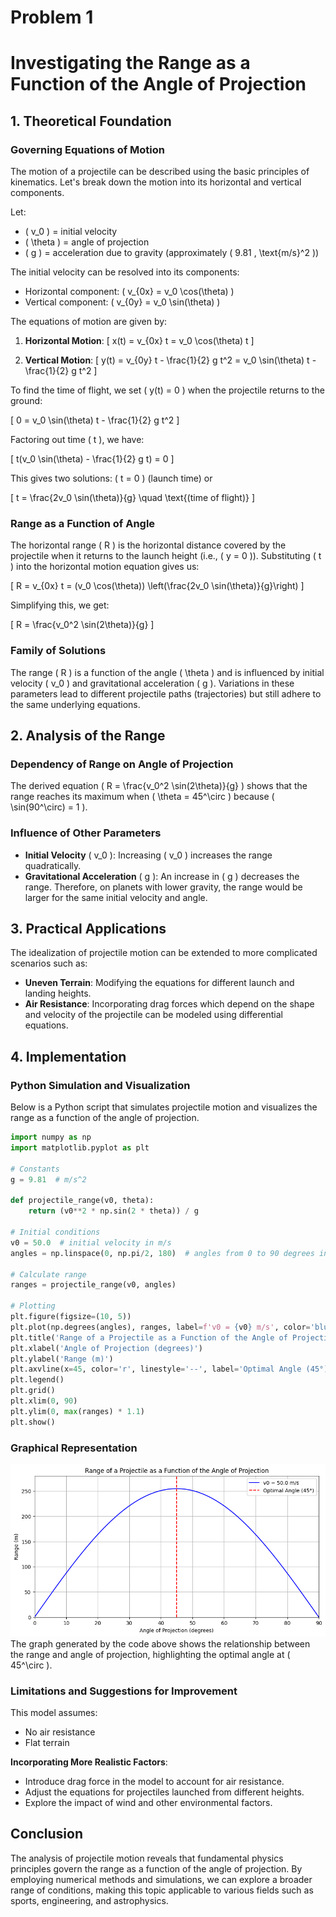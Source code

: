 # Problem 1

# Investigating the Range as a Function of the Angle of Projection

## 1. Theoretical Foundation

### Governing Equations of Motion

The motion of a projectile can be described using the basic principles of kinematics. Let's break down the motion into its horizontal and vertical components.

Let:
- \( v_0 \) = initial velocity
- \( \theta \) = angle of projection
- \( g \) = acceleration due to gravity (approximately \( 9.81 \, \text{m/s}^2 \))

The initial velocity can be resolved into its components:
- Horizontal component: \( v_{0x} = v_0 \cos(\theta) \)
- Vertical component: \( v_{0y} = v_0 \sin(\theta) \)

The equations of motion are given by:

1. **Horizontal Motion**:
   \[
   x(t) = v_{0x} t = v_0 \cos(\theta) t
   \]

2. **Vertical Motion**:
   \[
   y(t) = v_{0y} t - \frac{1}{2} g t^2 = v_0 \sin(\theta) t - \frac{1}{2} g t^2
   \]

To find the time of flight, we set \( y(t) = 0 \) when the projectile returns to the ground:

\[
0 = v_0 \sin(\theta) t - \frac{1}{2} g t^2
\]

Factoring out time \( t \), we have:

\[
t(v_0 \sin(\theta) - \frac{1}{2} g t) = 0
\]

This gives two solutions: \( t = 0 \) (launch time) or 

\[
t = \frac{2v_0 \sin(\theta)}{g} \quad \text{(time of flight)}
\]

### Range as a Function of Angle

The horizontal range \( R \) is the horizontal distance covered by the projectile when it returns to the launch height (i.e., \( y = 0 \)). Substituting \( t \) into the horizontal motion equation gives us:

\[
R = v_{0x} t = (v_0 \cos(\theta)) \left(\frac{2v_0 \sin(\theta)}{g}\right)
\]

Simplifying this, we get:

\[
R = \frac{v_0^2 \sin(2\theta)}{g}
\]

### Family of Solutions

The range \( R \) is a function of the angle \( \theta \) and is influenced by initial velocity \( v_0 \) and gravitational acceleration \( g \). Variations in these parameters lead to different projectile paths (trajectories) but still adhere to the same underlying equations.

## 2. Analysis of the Range

### Dependency of Range on Angle of Projection

The derived equation \( R = \frac{v_0^2 \sin(2\theta)}{g} \) shows that the range reaches its maximum when \( \theta = 45^\circ \) because \( \sin(90^\circ) = 1 \).

### Influence of Other Parameters

- **Initial Velocity** \( v_0 \): Increasing \( v_0 \) increases the range quadratically.
- **Gravitational Acceleration** \( g \): An increase in \( g \) decreases the range. Therefore, on planets with lower gravity, the range would be larger for the same initial velocity and angle.

## 3. Practical Applications

The idealization of projectile motion can be extended to more complicated scenarios such as:

- **Uneven Terrain**: Modifying the equations for different launch and landing heights.
- **Air Resistance**: Incorporating drag forces which depend on the shape and velocity of the projectile can be modeled using differential equations.

## 4. Implementation

### Python Simulation and Visualization

Below is a Python script that simulates projectile motion and visualizes the range as a function of the angle of projection.

```python
import numpy as np
import matplotlib.pyplot as plt

# Constants
g = 9.81  # m/s^2

def projectile_range(v0, theta):
    return (v0**2 * np.sin(2 * theta)) / g

# Initial conditions
v0 = 50.0  # initial velocity in m/s
angles = np.linspace(0, np.pi/2, 180)  # angles from 0 to 90 degrees in radians

# Calculate range
ranges = projectile_range(v0, angles)

# Plotting
plt.figure(figsize=(10, 5))
plt.plot(np.degrees(angles), ranges, label=f'v0 = {v0} m/s', color='blue')
plt.title('Range of a Projectile as a Function of the Angle of Projection')
plt.xlabel('Angle of Projection (degrees)')
plt.ylabel('Range (m)')
plt.axvline(x=45, color='r', linestyle='--', label='Optimal Angle (45°)')
plt.legend()
plt.grid()
plt.xlim(0, 90)
plt.ylim(0, max(ranges) * 1.1)
plt.show()
```

### Graphical Representation
![alt text](image.png)
The graph generated by the code above shows the relationship between the range and angle of projection, highlighting the optimal angle at \( 45^\circ \).

### Limitations and Suggestions for Improvement

This model assumes:
- No air resistance
- Flat terrain

**Incorporating More Realistic Factors**:
- Introduce drag force in the model to account for air resistance.
- Adjust the equations for projectiles launched from different heights.
- Explore the impact of wind and other environmental factors.

## Conclusion

The analysis of projectile motion reveals that fundamental physics principles govern the range as a function of the angle of projection. By employing numerical methods and simulations, we can explore a broader range of conditions, making this topic applicable to various fields such as sports, engineering, and astrophysics.